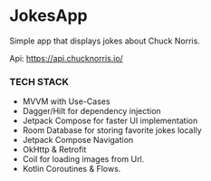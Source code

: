 # JokesApp

Simple app that displays jokes about Chuck Norris. 

Api: https://api.chucknorris.io/


### TECH STACK ###

* MVVM with Use-Cases
* Dagger/Hilt for dependency injection
* Jetpack Compose for faster UI implementation
* Room Database for storing favorite jokes locally
* Jetpack Compose Navigation
* OkHttp & Retrofit
* Coil for loading images from Url.
* Kotlin Coroutines & Flows.
